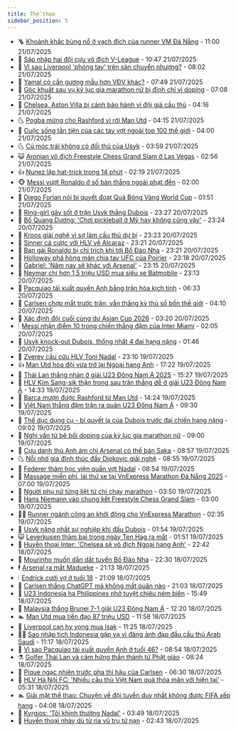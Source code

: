 ```yaml
---
title: Thể thao
sidebar_position: 5
---
```


<!-- vnexpress-the-thao:START -->
- 🪜 [Khoảnh khắc bùng nổ ở vạch đích của runner VM Đà Nẵng](https://vnexpress.net/khoanh-khac-bung-no-o-vach-dich-cua-runner-vm-da-nang-4916938.html) - 11:00 21/07/2025
- 🦩 [Sáp nhập hai đội cựu vô địch V-League](https://vnexpress.net/sap-nhap-hai-doi-cuu-vo-dich-v-league-4917093.html) - 10:47 21/07/2025
- 🧰 [Vì sao Liverpool &#39;phóng tay&#39; trên sàn chuyển nhượng?](https://vnexpress.net/vi-sao-liverpool-phong-tay-tren-san-chuyen-nhuong-4915268.html) - 08:02 21/07/2025
- 🤗 [Yamal có cần gương mẫu hơn VĐV khác?](https://vnexpress.net/yamal-co-can-guong-mau-hon-vdv-khac-4916973.html) - 07:49 21/07/2025
- 🥳 [Góc khuất sau vụ kỷ lục gia marathon nữ bị đình chỉ vì doping](https://vnexpress.net/goc-khuat-sau-vu-ky-luc-gia-marathon-nu-bi-dinh-chi-vi-doping-4916889.html) - 07:08 21/07/2025
- 🦣 [Chelsea, Aston Villa bị cảnh báo hành vi đội giá cầu thủ](https://vnexpress.net/chelsea-aston-villa-bi-canh-bao-hanh-vi-doi-gia-cau-thu-4916729.html) - 04:16 21/07/2025
- 🌜 [Pogba mừng cho Rashford vì rời Man Utd](https://vnexpress.net/pogba-mung-cho-rashford-vi-roi-man-utd-4916801.html) - 04:15 21/07/2025
- 🫶 [Cuộc sống tằn tiện của các tay vợt ngoài top 100 thế giới](https://vnexpress.net/cuoc-song-tan-tien-cua-cac-tay-vot-ngoai-top-100-the-gioi-4916584.html) - 04:00 21/07/2025
- 🌜 [Cú móc trái không có đối thủ của Usyk](https://vnexpress.net/cu-moc-trai-khong-co-doi-thu-cua-usyk-4916824.html) - 03:59 21/07/2025
- 😺 [Aronian vô địch Freestyle Chess Grand Slam ở Las Vegas](https://vnexpress.net/aronian-vo-dich-freestyle-chess-grand-slam-o-las-vegas-4916743.html) - 02:56 21/07/2025
- 👍 [Nunez lập hat-trick trong 14 phút](https://vnexpress.net/nunez-lap-hat-trick-trong-14-phut-4916689.html) - 02:19 21/07/2025
- 🐵 [Messi vượt Ronaldo ở số bàn thắng ngoài phạt đền](https://vnexpress.net/messi-vuot-ronaldo-o-so-ban-thang-ngoai-phat-den-4916714.html) - 02:00 21/07/2025
- 💫 [Diego Forlan nói bí quyết đoạt Quả Bóng Vàng World Cup](https://vnexpress.net/diego-forlan-noi-bi-quyet-doat-qua-bong-vang-world-cup-4916638.html) - 01:51 21/07/2025
- 🦆 [Ring-girl gây sốt ở trận Usyk thắng Dubois](https://vnexpress.net/ring-girl-gay-sot-o-tran-usyk-thang-dubois-4916668.html) - 23:27 20/07/2025
- 🙉 [Bố Quang Dương: &#39;Chơi pickleball ở Mỹ hay không cũng vậy&#39;](https://vnexpress.net/bo-quang-duong-choi-pickleball-o-my-hay-khong-cung-vay-4916658.html) - 23:24 20/07/2025
- 📝 [Kroos giải nghệ vì sợ làm cầu thủ dự bị](https://vnexpress.net/kroos-giai-nghe-vi-so-lam-cau-thu-du-bi-4916515.html) - 23:23 20/07/2025
- 💯 [Sinner cá cược với HLV về Alcaraz](https://vnexpress.net/sinner-ca-cuoc-voi-hlv-ve-alcaraz-4916570.html) - 23:21 20/07/2025
- 🌈 [Bạn gái Ronaldo bị chỉ trích khi tới Bồ Đào Nha](https://vnexpress.net/ban-gai-ronaldo-bi-chi-trich-khi-toi-bo-dao-nha-4916538.html) - 23:21 20/07/2025
- 🦩 [Holloway phá hỏng màn chia tay UFC của Poirier](https://vnexpress.net/holloway-pha-hong-man-chia-tay-ufc-cua-poirier-4916666.html) - 23:18 20/07/2025
- 🐲 [Gabriel: &#39;Năm nay sẽ khác với Arsenal&#39;](https://vnexpress.net/gabriel-nam-nay-se-khac-voi-arsenal-4916667.html) - 23:15 20/07/2025
- 🌁 [Neymar chi hơn 1,5 triệu USD mua siêu xe Batmobile](https://vnexpress.net/neymar-chi-hon-1-5-trieu-usd-mua-sieu-xe-batmobile-4916665.html) - 23:13 20/07/2025
- 💯 [Pacquiao tái xuất quyền Anh bằng trận hòa kịch tính](https://vnexpress.net/pacquiao-tai-xuat-quyen-anh-bang-tran-hoa-kich-tinh-4916573.html) - 06:33 20/07/2025
- 🌝 [Carlsen chợp mắt trước trận, vẫn thắng kỳ thủ số bốn thế giới](https://vnexpress.net/carlsen-chop-mat-truoc-tran-van-thang-ky-thu-so-bon-the-gioi-4916535.html) - 04:10 20/07/2025
- 🤖 [Xác định đội cuối cùng dự Asian Cup 2026](https://vnexpress.net/xac-dinh-doi-cuoi-cung-du-asian-cup-2026-4916529.html) - 03:20 20/07/2025
- 🕯 [Messi nhận điểm 10 trong chiến thắng đậm của Inter Miami](https://vnexpress.net/messi-nhan-diem-10-trong-chien-thang-dam-cua-inter-miami-4916503.html) - 02:05 20/07/2025
- 🧰 [Usyk knock-out Dubois, thống nhất 4 đai hạng nặng](https://vnexpress.net/usyk-knock-out-dubois-thong-nhat-4-dai-hang-nang-4916499.html) - 01:46 20/07/2025
- 🥳 [Zverev cầu cứu HLV Toni Nadal](https://vnexpress.net/zverev-cau-cuu-hlv-toni-nadal-4916436.html) - 23:10 19/07/2025
- 👍 [Man Utd hòa đội vừa trở lại Ngoại hạng Anh](https://vnexpress.net/man-utd-hoa-doi-vua-tro-lai-ngoai-hang-anh-4916474.html) - 17:22 19/07/2025
- 💪 [Thái Lan thắng nhàn ở giải U23 Đông Nam Á 2025](https://vnexpress.net/thai-lan-thang-nhan-o-giai-u23-dong-nam-a-2025-4916464.html) - 15:27 19/07/2025
- 👹 [HLV Kim Sang-sik thận trọng sau trận thắng dễ ở giải U23 Đông Nam Á](https://vnexpress.net/hlv-kim-sang-sik-than-trong-sau-tran-thang-de-o-giai-u23-dong-nam-a-4916450.html) - 14:33 19/07/2025
- 🧰 [Barca mượn được Rashford từ Man Utd](https://vnexpress.net/barca-muon-duoc-rashford-tu-man-utd-4916446.html) - 14:24 19/07/2025
- 🚀 [Việt Nam thắng đậm trận ra quân U23 Đông Nam Á](https://vnexpress.net/truc-tiep-tran-u23-viet-nam-vs-u23-lao-tai-giai-u23-dong-nam-a-4916375-tong-thuat.html) - 09:30 19/07/2025
- 🎃 [Thể dục dụng cụ - bí quyết lạ của Dubois trước đại chiến hạng nặng](https://vnexpress.net/the-duc-dung-cu-bi-quyet-la-cua-dubois-truoc-dai-chien-hang-nang-4915680.html) - 09:02 19/07/2025
- 🧰 [Nghi vấn từ bê bối doping của kỷ lục gia marathon nữ](https://vnexpress.net/nghi-van-tu-be-boi-doping-cua-ky-luc-gia-marathon-nu-4916307.html) - 09:00 19/07/2025
- 👀 [Cựu danh thủ Anh ám chỉ Arsenal có thể bán Saka](https://vnexpress.net/cuu-danh-thu-anh-am-chi-arsenal-co-the-ban-saka-4916313.html) - 08:57 19/07/2025
- 🌜 [Nỗi nhớ gia đình thúc đẩy Djokovic giải nghệ](https://vnexpress.net/noi-nho-gia-dinh-thuc-day-djokovic-giai-nghe-4916268.html) - 08:55 19/07/2025
- 🫶 [Federer thăm học viện quần vợt Nadal](https://vnexpress.net/federer-tham-hoc-vien-quan-vot-nadal-4916259.html) - 08:54 19/07/2025
- 🦄 [Massage miễn phí, lái thử xe tại VnExpress Marathon Đà Nẵng 2025](https://vnexpress.net/massage-mien-phi-lai-thu-xe-tai-vnexpress-marathon-da-nang-2025-4916238.html) - 07:00 19/07/2025
- 🥳 [Người phụ nữ từng liệt tứ chi chạy marathon](https://vnexpress.net/nguoi-phu-nu-tung-liet-tu-chi-chay-marathon-4916237.html) - 03:50 19/07/2025
- 🐲 [Hans Niemann vào chung kết Freestyle Chess Grand Slam](https://vnexpress.net/hans-niemann-vao-chung-ket-freestyle-chess-grand-slam-4916263.html) - 03:00 19/07/2025
- 🧑‍🏫 [Runner ngành công an khởi động cho VnExpress Marathon](https://vnexpress.net/runner-nganh-cong-an-khoi-dong-cho-vnexpress-marathon-4916206.html) - 02:35 19/07/2025
- 🤔 [Usyk nặng nhất sự nghiệp khi đấu Dubois](https://vnexpress.net/usyk-nang-nhat-su-nghiep-khi-dau-dubois-4916193.html) - 01:54 19/07/2025
- 😺 [Leverkusen thảm bại trong ngày Ten Hag ra mắt](https://vnexpress.net/leverkusen-tham-bai-trong-ngay-ten-hag-ra-mat-4916199.html) - 01:51 19/07/2025
- 💪 [Huyền thoại Inter: &#39;Chelsea sẽ vô địch Ngoại hạng Anh&#39;](https://vnexpress.net/huyen-thoai-inter-chelsea-se-vo-dich-ngoai-hang-anh-4915920.html) - 22:42 18/07/2025
- 💼 [Mourinho muốn dẫn dắt tuyển Bồ Đào Nha](https://vnexpress.net/mourinho-muon-dan-dat-tuyen-bo-dao-nha-4916192.html) - 22:30 18/07/2025
- 🕴 [Arsenal ra mắt Madueke](https://vnexpress.net/arsenal-ra-mat-madueke-4916188.html) - 21:13 18/07/2025
- 🕯 [Endrick cưới vợ ở tuổi 18](https://vnexpress.net/endrick-cuoi-vo-o-tuoi-18-4916185.html) - 21:09 18/07/2025
- 📝 [Carlsen thắng ChatGPT mà không mất quân nào](https://vnexpress.net/carlsen-thang-chatgpt-ma-khong-mat-quan-nao-4916187.html) - 21:03 18/07/2025
- 🧐 [U23 Indonesia hạ Philippines nhờ tuyệt chiêu ném biên](https://vnexpress.net/u23-indonesia-ha-philippines-nho-tuyet-chieu-nem-bien-4916176.html) - 15:49 18/07/2025
- 🙉 [Malaysia thắng Brunei 7-1 giải U23 Đông Nam Á](https://vnexpress.net/malaysia-thang-brunei-7-1-giai-u23-dong-nam-a-4916141.html) - 12:20 18/07/2025
- 🏊 [Man Utd mua tiền đạo 87 triệu USD](https://vnexpress.net/man-utd-mua-tien-dao-87-trieu-usd-4916138.html) - 11:58 18/07/2025
- 🌊 [Liverpool cạn hy vọng mua Isak](https://vnexpress.net/liverpool-can-hy-vong-mua-isak-4916070.html) - 11:25 18/07/2025
- 👨‍🏫 [Sao nhập tịch Indonesia gặp vạ vì đăng ảnh đạp đầu cầu thủ Arab Saudi](https://vnexpress.net/sao-nhap-tich-indonesia-gap-va-vi-dang-anh-dap-dau-cau-thu-arab-saudi-4916125.html) - 11:17 18/07/2025
- 🥷 [Vì sao Pacquiao tái xuất quyền Anh ở tuổi 46?](https://vnexpress.net/vi-sao-pacquiao-tai-xuat-quyen-anh-o-tuoi-46-4915861.html) - 08:54 18/07/2025
- ⚗️ [Golfer Thái Lan và cảm hứng thần thánh từ Phật giáo](https://vnexpress.net/golfer-thai-lan-va-cam-hung-than-thanh-tu-phat-giao-4916029.html) - 08:24 18/07/2025
- 🌮 [Pique ngạc nhiên trước pha thí hậu của Carlsen](https://vnexpress.net/pique-ngac-nhien-truoc-pha-thi-hau-cua-carlsen-4915867.html) - 06:30 18/07/2025
- 🤩 [HLV Hà Nội FC: &#39;Nhiều cầu thủ Việt Nam quá thỏa mãn với hiện tại&#39;](https://vnexpress.net/hlv-ha-noi-fc-nhieu-cau-thu-viet-nam-qua-thoa-man-voi-hien-tai-4915957.html) - 05:31 18/07/2025
- 🏊 [Giải mật thể thao: Chuyện về đội tuyển duy nhất không được FIFA xếp hạng](https://vnexpress.net/giai-mat-the-thao-chuyen-ve-doi-tuyen-duy-nhat-khong-duoc-fifa-xep-hang-4915908.html) - 04:08 18/07/2025
- 🐎 [Kyrgios: &#39;Tôi khinh thường Nadal&#39;](https://vnexpress.net/kyrgios-toi-khinh-thuong-nadal-4915792.html) - 03:49 18/07/2025
- 💫 [Huyền thoại nhảy dù từ rìa vũ trụ tử nạn](https://vnexpress.net/huyen-thoai-nhay-du-tu-ria-vu-tru-tu-nan-4915815.html) - 02:43 18/07/2025<!-- vnexpress-the-thao:END -->
